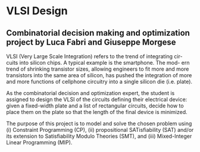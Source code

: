 # VLSI Design
## Combinatorial decision making and optimization project by Luca Fabri and Giuseppe Morgese

VLSI (Very Large Scale Integration) refers to the trend of integrating cir-
cuits into silicon chips. A typical example is the smartphone. The mod-
ern trend of shrinking transistor sizes, allowing engineers to fit more and
more transistors into the same area of silicon, has pushed the integration of
more and more functions of cellphone circuitry into a single silicon die (i.e.
plate).

As the combinatorial decision and optimization expert, the student is
assigned to design the VLSI of the circuits defining their electrical device:
given a fixed-width plate and a list of rectangular circuits, decide how to
place them on the plate so that the length of the final device is minimized.

The purpose of this project is to model and solve the chosen problem using
(i) Constraint Programming (CP), (ii) propositional SATisfiability (SAT)
and/or its extension to Satisfiability Modulo Theories (SMT), and (iii)
Mixed-Integer Linear Programming (MIP).
